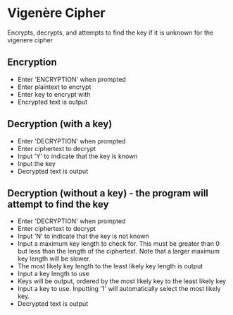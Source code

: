 # Vigenère Cipher
Encrypts, decrypts, and attempts to find the key if it is unknown for the vigenere cipher

## Encryption
- Enter 'ENCRYPTION' when prompted
- Enter plaintext to encrypt
- Enter key to encrypt with
- Encrypted text is output

## Decryption (with a key)
- Enter 'DECRYPTION' when prompted
- Enter ciphertext to decrypt
- Input 'Y' to indicate that the key is known
- Input the key
- Decrypted text is output

## Decryption (without a key) - the program will attempt to find the key
- Enter 'DECRYPTION' when prompted
- Enter ciphertext to decrypt
- Input 'N' to indicate that the key is not known
- Input a maximum key length to check for. This must be greater than 0 but less than the length of the ciphertext. Note that a larger maximum key length will be slower.
- The most likely key length to the least likely key length is output
- Input a key length to use
- Keys will be output, ordered by the most likely key to the least likely key
- Input a key to use. Inputting '1' will automatically select the most likely key.
- Decrypted text is output
